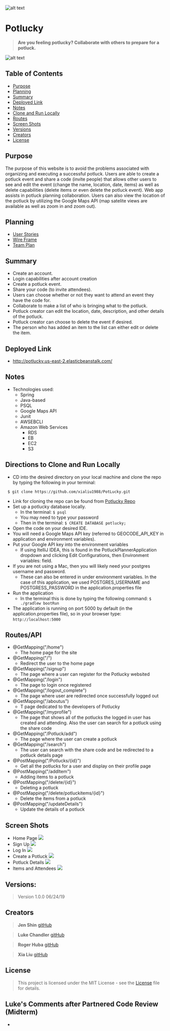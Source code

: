 ![alt text](https://github.com/clothing-color-coordinator/API/blob/master/assets/colorBar1.PNG "Colors")

# Potlucky
> **Are you feeling potlucky? Collaborate with others to prepare for a potluck.**

![alt text](https://github.com/clothing-color-coordinator/API/blob/master/assets/colorBar2.PNG "Colors")

## Table of Contents
* [Purpose](#purpose)
* [Planning](#planning)
* [Summary](#summary)
* [Deployed Link](#deployed-link)
* [Notes](#notes)
* [Clone and Run Locally](#directions-to-clone-and-run-locally)
* [Routes](#routes)
* [Screen Shots](#screen-shots)
* [Versions](#versions)
* [Creators](#creators)
* [License](#license)


## Purpose 
The purpose of this website is to avoid the problems associated with organizing and executing a successful
 potluck. Users are able to create a potluck event and share a code (invite people) that allows other users 
 to see and edit the event (change the name, location, date, items) as well as delete capabilities (delete items
 or even delete the potluck event). Web app assists in potluck planning collaboration. Users can also view the 
 location of the potluck by utilizing the Google Maps API (map satelite views are available as well as zoom in and 
 zoom out).  

## Planning
+ [User Stories](./src/main/resources/Planning/UserStories.md)
+ [Wire Frame](./src/main/resources/Planning/WireFrame.md)
+ [Team Plan](./src/main/resources/Planning/TeamPlan.md)

## Summary
+ Create an account.
+ Login capabilities after account creation
+ Create a potluck event.
+ Share your code (to invite attendees).
+ Users can choose whether or not they want to attend an event they have the code for.
+ Collaborate to make a list of who is bringing what to the potluck.
+ Potluck creator can edit the location, date, description, and other details of the potluck.
+ Potluck creator can choose to delete the event if desired.
+ The person who has added an item to the list can either edit or delete the item.
 
## Deployed Link
+ http://potlucky.us-east-2.elasticbeanstalk.com/

## Notes
+ Technologies used:
    + Spring
    + Java-based 
    + PSQL
    + Google Maps API 
    + Junit
    + AWSEBCLI
    + Amazon Web Services
        - RDS
        - EB
        - EC2
        - S3

## Directions to Clone and Run Locally
+ CD into the desired directory on your local machine and clone the repo by typing the following in your terminal:
```
 $ git clone https://github.com/xialiu1988/PotLucky.git
```

+ Link for cloning the repo can be found from [Potlucky Repo](https://github.com/xialiu1988/PotLucky)
+ Set up a potlucky database locally.
    + In the terminal: ``$ psql``
    + You may need to type your password
    + Then in the terminal: ``$ CREATE DATABASE potlucky;``
+ Open the code on your desired IDE.
+ You will need a Google Maps API key (referred to GEOCODE_API_KEY in application and environment variables).
+ Put your Google API key into the environment variables
    + If using ItelliJ IDEA, this is found in the PotluckPlannerApplication dropdown and clicking Edit Configurations, then 
Environment variables: field.
+ If you are not using a Mac, then you will likely need your postgres username and password. 
    + These can also be entered in under environment variables. In the case of this application, 
    we used POSTGRES_USERNAME and POSTGRESS_PASSWORD in the application.properties file
+ Run the application 
    + In the terminal this is done by typing the following command:
    ``
    $ ./gradlew bootRun
    ``
+ The application is running on port 5000 by default (in the application.properties file), so 
in your browser type:
`` http://localhost:5000 ``

## Routes/API
+ @GetMapping("/home")
    + The home page for the site
+ @GetMapping("/")
    + Redirect the user to the home page
+ @GetMapping("/signup")
    + The page where a user can register for the Potlucky websited
+ @GetMapping("/login")
    + The page to login once registered
+ @GetMapping("/logout_complete")
    + The page where user are redirected once successfully logged out
+ @GetMapping("/aboutus")
    + T page dedicated to the developers of Potlucky
+ @GetMapping("/myprofile")
    + The page that shows all of the potlucks the logged in user has created and attending. Also the user can search for a potluck using the share code
+ @GetMapping("/Potluck/add")
    + The page where the user can create a potluck
+ @GetMapping("/search")
    + The user can search with the share code and be redirected to a potluck details page
+ @PostMapping("/Potlucks/{id}")
    + Get all the potlucks for a user and display on their profile page
+ @PostMapping("/addItem")
    + Adding items to a potluck
+ @PostMapping("/delete/{id}")
    + Deleting a potluck
+ @PostMapping("/delete/potluckitems/{id}")
    + Delete the items from a potluck
+ @PostMapping("/updateDetails")
    + Update the details of a potluck
    

## Screen Shots 
+ Home Page
![](./src/main/resources/static/Home.png)
+ Sign Up
![](./src/main/resources/static/SignUp.png)
+ Log In
![](./src/main/resources/static/LogIn.png)
+ Create a Potluck
![](./src/main/resources/static/CreateaPotluck.png)
+ Potluck Details
![](./src/main/resources/static/PotluckDetails.png)
+ Items and Attendees
![](./src/main/resources/static/ItemsandAttendees.png)


## Versions:
> Version 1.0.0  06/24/19

## Creators
> **Jen Shin**  [gitHub](https://github.com/jshin83)

> **Luke Chandler**  [gitHub](https://github.com/lhchandler4)

> **Roger Huba**  [gitHub](https://github.com/rogerhuba)

> **Xia Liu**  [gitHub](https://github.com/xialui1988)


## License
> This project is licensed under the MIT License - see the [License](https://choosealicense.com/licenses/mit/) file for details.

## Luke's Comments after Partnered Code Review (Midterm)
+ 